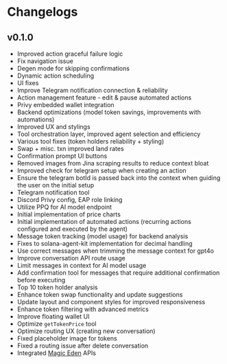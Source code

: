 # Changelogs

## v0.1.0

- Improved action graceful failure logic
- Fix navigation issue
- Degen mode for skipping confirmations
- Dynamic action scheduling
- UI fixes
- Improve Telegram notification connection & reliability
- Action management feature - edit & pause automated actions
- Privy embedded wallet integration
- Backend optimizations (model token savings, improvements with automations)
- Improved UX and stylings
- Tool orchestration layer, improved agent selection and efficiency
- Various tool fixes (token holders reliability + styling)
- Swap + misc. txn improved land rates
- Confirmation prompt UI buttons
- Removed images from Jina scraping results to reduce context bloat
- Improved check for telegram setup when creating an action
- Ensure the telegram botId is passed back into the context when guiding the user on the initial setup
- Telegram notification tool
- Discord Privy config, EAP role linking
- Utilize PPQ for AI model endpoint
- Initial implementation of price charts
- Initial implementation of automated actions (recurring actions configured and executed by the agent)
- Message token tracking (model usage) for backend analysis
- Fixes to solana-agent-kit implementation for decimal handling
- Use correct messages when trimming the message context for gpt4o
- Improve conversation API route usage
- Limit messages in context for AI model usage
- Add confirmation tool for messages that require additional confirmation before executing
- Top 10 token holder analysis
- Enhance token swap functionality and update suggestions
- Update layout and component styles for improved responsiveness
- Enhance token filtering with advanced metrics
- Improve floating wallet UI
- Optimize `getTokenPrice` tool
- Optimize routing UX (creating new conversation)
- Fixed placeholder image for tokens
- Fixed a routing issue after delete conversation
- Integrated [Magic Eden](https://magiceden.io/) APIs
